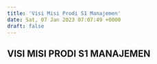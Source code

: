 ```yaml
---
title: 'Visi Misi Prodi S1 Manajemen'
date: Sat, 07 Jan 2023 07:07:49 +0000
draft: false
---
```


VISI MISI PRODI S1 MANAJEMEN
----------------------------